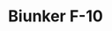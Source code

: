---
title: "Biunker F-10"
url: /santa-cruz-de-la-sierra/biunker-f-10/
shop: piezas de automóviles
---